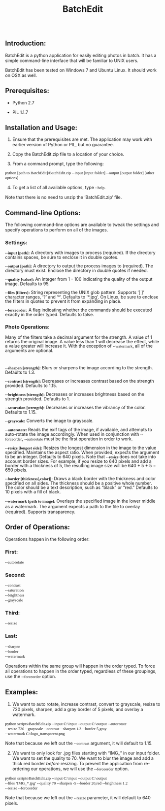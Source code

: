 <H1 CLASS="western" ALIGN=CENTER>BatchEdit</H1>
<P ALIGN=CENTER STYLE="margin-bottom: 0.14in"><BR><BR>
</P>
<H2 CLASS="western">Introduction:</H2>
<P STYLE="margin-bottom: 0.14in">BatchEdit is a python application
for easily editing photos in batch. It has a simple command-line
interface that will be familiar to UNIX users.</P>
<P STYLE="margin-bottom: 0.14in">BatchEdit has been tested on Windows
7 and Ubuntu Linux. It should work on OSX as well.</P>
<H2 CLASS="western">Prerequisites:</H2>
<UL>
	<LI><P STYLE="margin-bottom: 0.14in">Python 2.7</P>
	<LI><P STYLE="margin-bottom: 0.14in">PIL 1.1.7</P>
</UL>
<H2 CLASS="western">Installation and Usage:</H2>
<OL>
	<LI><P STYLE="margin-bottom: 0.14in">Ensure that the prerequisites
	are met. The application may work with earlier version of Python or
	PIL, but no guarantee.</P>
	<LI><P STYLE="margin-bottom: 0.14in">Copy the BatchEdit.zip file to
	a location of your choice.</P>
	<LI><P STYLE="margin-bottom: 0.14in">From a command prompt, type the
	following:</P>
</OL>
<P STYLE="margin-bottom: 0.14in"><FONT FACE="Consolas, serif"><FONT SIZE=2>python
[path to BatchEdit]\BatchEdit.zip --input [input folder] --output
[output folder] [other options]</FONT></FONT></P>
<OL START=4>
	<LI><P STYLE="margin-bottom: 0.14in">To get a list of all available
	options, type<FONT FACE="Consolas, serif"><FONT SIZE=2> --help.</FONT></FONT></P>
</OL>
<P STYLE="margin-bottom: 0.14in">Note that there is no need to unzip
the &lsquo;BatchEdit.zip&rsquo; file.</P>
<H2 CLASS="western">Command-line Options:</H2>
<P STYLE="margin-bottom: 0.14in">The following command-line options
are available to tweak the settings and specify operations to perform
on all of the images.</P>
<H3 CLASS="western">Settings:</H3>
<P STYLE="margin-bottom: 0in; line-height: 100%"><FONT FACE="Consolas, serif"><FONT SIZE=2><B>--input
[path]:</B></FONT></FONT> A directory with images to process
(required). If the directory contains spaces, be sure to enclose it
in double quotes.</P>
<P STYLE="margin-bottom: 0in; line-height: 100%"><FONT FACE="Consolas, serif"><FONT SIZE=2><B>--output
[path]:</B></FONT></FONT> A directory to output the process images to
(required). The directory must exist. Enclose the directory in double
quotes if needed.</P>
<P STYLE="margin-bottom: 0in; line-height: 100%"><FONT FACE="Consolas, serif"><FONT SIZE=2><B>--quality
[value]:</B></FONT></FONT> An integer from 1 - 100 indicating the
quality of the output image. Defaults to 95.</P>
<P STYLE="margin-bottom: 0in; line-height: 100%"><FONT FACE="Consolas, serif"><FONT SIZE=2><B>--files
[filters]:</B></FONT></FONT> String representing the UNIX glob
pattern. Supports &lsquo;[ ]&rsquo; character ranges, &lsquo;?&rsquo;
and &lsquo;*&rsquo;. Defaults to '*.jpg'. On Linux, be sure to
enclose the filters in quotes to prevent it from expanding in place.</P>
<P STYLE="margin-bottom: 0in; line-height: 100%"><FONT FACE="Consolas, serif"><FONT SIZE=2><B>--forceorder:</B></FONT></FONT>
A flag indicating whether the commands should be executed exactly in
the order typed. Defaults to false.</P>
<H3 CLASS="western">Photo Operations:</H3>
<P STYLE="margin-bottom: 0in; line-height: 100%">Many of the filters
take a decimal argument for the strength. A value of 1 returns the
original image. A value less than 1 will decrease the effect, while a
value greater will increase it. With the exception of <FONT FACE="Consolas, serif"><FONT SIZE=2>--watermark</FONT></FONT>,
all of the arguments are optional.</P>
<P STYLE="margin-bottom: 0in; line-height: 100%"><BR>
</P>
<P STYLE="margin-bottom: 0in; line-height: 100%"><FONT FACE="Consolas, serif"><FONT SIZE=2><B>--sharpen
[strength]:</B></FONT></FONT> Blurs or sharpens the image according
to the strength. Defaults to 1.3.</P>
<P STYLE="margin-bottom: 0in; line-height: 100%"><FONT FACE="Consolas, serif"><FONT SIZE=2><B>--contrast
[strength]:</B></FONT></FONT> Decreases or increases contrast based
on the strength provided. Defaults to 1.15.</P>
<P STYLE="margin-bottom: 0in; line-height: 100%"><FONT FACE="Consolas, serif"><FONT SIZE=2><B>--brightness
[strength]:</B></FONT></FONT><FONT FACE="Consolas, serif"><FONT SIZE=2>
</FONT></FONT>Decreases or increases brightness based on the strength
provided. Defaults to 1.</P>
<P STYLE="margin-bottom: 0in; line-height: 100%"><FONT FACE="Consolas, serif"><FONT SIZE=2><B>--saturation
[strength]:</B></FONT></FONT> Decreases or increases the vibrancy of
the color. Defaults to 1.15.</P>
<P STYLE="margin-bottom: 0in; line-height: 100%"><FONT FACE="Consolas, serif"><FONT SIZE=2><B>--grayscale:</B></FONT></FONT>
Converts the image to grayscale.</P>
<P STYLE="margin-bottom: 0in; line-height: 100%"><FONT FACE="Consolas, serif"><FONT SIZE=2><B>--autorotate:</B></FONT></FONT>
Reads the exif tags of the image, if available, and attempts to
auto-rotate the image accordingly. When used in conjunction with
<FONT FACE="Consolas, serif"><FONT SIZE=2>--forceorder</FONT></FONT>,
<FONT FACE="Consolas, serif"><FONT SIZE=2>--autorotate</FONT></FONT>
must be the first operation in order to work.</P>
<P STYLE="margin-bottom: 0in; line-height: 100%"><FONT FACE="Consolas, serif"><FONT SIZE=2><B>--resize
[longest side]:</B></FONT></FONT> Resizes the longest dimension in
the image to the value specified. Maintains the aspect ratio. When
provided, expects the argument to be an integer. Defaults to 640
pixels. Note that <FONT FACE="Consolas, serif"><FONT SIZE=2><B>--resize</B></FONT></FONT><FONT FACE="Consolas, serif"><FONT SIZE=2>
</FONT></FONT>does not take into account border sizes. For example,
if you resize to 640 pixels and add a border with a thickness of 5,
the resulting image size will be 640 + 5 + 5 = 650 pixels.</P>
<P STYLE="margin-bottom: 0in; line-height: 100%"><FONT FACE="Consolas, serif"><FONT SIZE=2><B>--border
[thickness[,color]]:</B></FONT></FONT> Draws a black border with the
thickness and color specified on all sides. The thickness should be a
positive whole number. The color should be a text description, such
as &ldquo;black&rdquo; or &ldquo;red.&rdquo; Defaults to 10 pixels
with a fill of black.</P>
<P STYLE="margin-bottom: 0.14in"><FONT FACE="Consolas, serif"><FONT SIZE=2><B>--watermark
[path to image]:</B></FONT></FONT> Overlays the specified image in
the lower middle as a watermark.  The argument expects a path to the
file to overlay (required). Supports transparency.</P>
<H2 CLASS="western">Order of Operations:</H2>
<P STYLE="margin-bottom: 0.14in">Operations happen in the following
order:</P>
<H3 CLASS="western">First:</H3>
<P STYLE="margin-bottom: 0.14in"><FONT FACE="Consolas, serif"><FONT SIZE=2>--autorotate</FONT></FONT></P>
<H3 CLASS="western">Second:</H3>
<P STYLE="margin-bottom: 0.14in"><FONT FACE="Consolas, serif"><FONT SIZE=2>--contrast<BR>--saturation<BR>--brightness<BR>--grayscale</FONT></FONT></P>
<H3 CLASS="western">Third:</H3>
<P STYLE="margin-bottom: 0.14in"><FONT FACE="Consolas, serif"><FONT SIZE=2>--resize</FONT></FONT></P>
<H3 CLASS="western">Last:</H3>
<P STYLE="margin-bottom: 0.14in"><FONT FACE="Consolas, serif"><FONT SIZE=2>--sharpen<BR>--border<BR>--watermark</FONT></FONT></P>
<P STYLE="margin-bottom: 0.14in">Operations within the same group
will happen in the order typed. To force all operations to happen in
the order typed, regardless of these groupings, use the <FONT FACE="Consolas, serif"><FONT SIZE=2>--forceorder</FONT></FONT>
option.</P>
<H2 CLASS="western">Examples:</H2>
<OL>
	<LI><P STYLE="margin-bottom: 0.14in">We want to auto rotate,
	increase contrast,  convert to grayscale, resize to 720 pixels,
	sharpen, add a gray border of 5 pixels, and overlay a watermark.</P>
</OL>
<P STYLE="margin-bottom: 0.14in"><FONT FACE="Consolas, serif"><FONT SIZE=2>python
scripts\BatchEdit.zip --input C:\input --output C:\output
--autorotate<BR>--resize 720 --grayscale --contrast --sharpen 1.3
--border 5,gray<BR>--watermark C:\logo_transparent.png</FONT></FONT></P>
<P STYLE="margin-bottom: 0.14in">
</P>
<P STYLE="margin-bottom: 0.14in">Note that because we left out the
<FONT FACE="Consolas, serif"><FONT SIZE=2>--contrast</FONT></FONT>
argument, it will default to 1.15.</P>
<OL START=2>
	<LI><P STYLE="margin-bottom: 0.14in">We want to only look for .jpg
	files starting with &ldquo;IMG_&rdquo; in our input folder. We want
	to set the quality to 70. We want to blur the image and add a thick
	red border <I>before</I> resizing.  To prevent the application from
	re-ordering our operations, we will use the <FONT FACE="Consolas, serif"><FONT SIZE=2>--forceorder</FONT></FONT>
	option.</P>
</OL>
<P STYLE="margin-bottom: 0.14in"><FONT FACE="Consolas, serif"><FONT SIZE=2>python
scripts\BatchEdit.zip --input C:\input --output C:\output<BR>--files
&lsquo;IMG_*.jpg&rsquo; --quality 70 --sharpen -5 --border 20,red
--brightness 1.2<BR>--resize --forceorder</FONT></FONT></P>
<P STYLE="margin-bottom: 0.14in">Note that because we left out the
<FONT FACE="Consolas, serif"><FONT SIZE=2>--resize</FONT></FONT>
parameter, it will default to 640 pixels.</P>
